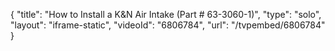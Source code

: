 {
    "title": "How to Install a K&N Air Intake (Part # 63-3060-1)",
    "type": "solo",
    "layout": "iframe-static",
    "videoId": "6806784",
    "url": "\/tvpembed\/6806784"
}